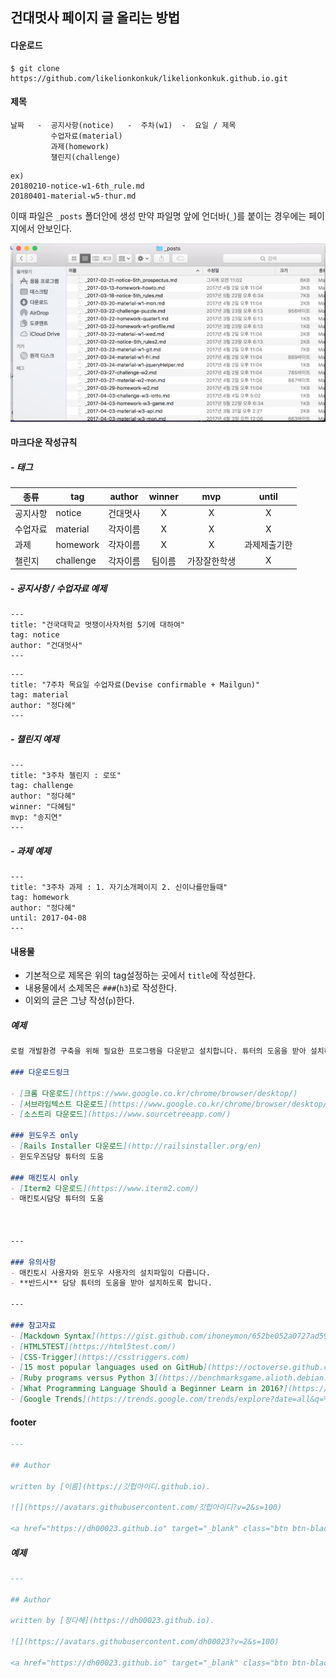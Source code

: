 ## 건대멋사 페이지 글 올리는 방법

#### 다운로드
```
$ git clone https://github.com/likelionkonkuk/likelionkonkuk.github.io.git
```

#### 제목

```
날짜   -  공지사항(notice)   -  주차(w1)  -  요일 / 제목
		 수업자료(material)
		 과제(homework)
		 챌린지(challenge)
```
```
ex)
20180210-notice-w1-6th_rule.md
20180401-material-w5-thur.md
```

이때 파일은 `_posts` 폴더안에 생성
만약 파일명 앞에 언더바(`_`)를 붙이는 경우에는 페이지에서 안보인다.

![](./image/filename.png)

#### 마크다운 작성규칙

##### - 태그

|종류|tag|author|winner|mvp|until|
|-----|-----|-----|:-----:|:-----:|:-----:|
|공지사항|notice|건대멋사|X|X|X|
|수업자료|material|각자이름|X|X|X|
|과제|homework|각자이름|X|X|과제제출기한|
|챌린지|challenge|각자이름|팀이름|가장잘한학생|X|


##### - 공지사항 / 수업자료 예제
```
---
title: "건국대학교 멋쟁이사자처럼 5기에 대하여"
tag: notice
author: "건대멋사"
---
```
```
---
title: "7주차 목요일 수업자료(Devise confirmable + Mailgun)"
tag: material
author: "정다혜"
---
```

##### -  챌린지 예제
```
---
title: "3주차 첼린지 : 로또"
tag: challenge
author: "정다혜"
winner: "다혜팀"
mvp: "송지연"
---
```

##### - 과제 예제
```
---
title: "3주차 과제 : 1. 자기소개페이지 2. 신이나를만들때"
tag: homework
author: "정다혜"
until: 2017-04-08
---
```

#### 내용물

- 기본적으로 제목은  위의 tag설정하는 곳에서 `title`에 작성한다.
- 내용물에서 소제목은 `###`(`h3`)로 작성한다.
- 이외의 글은 그냥 작성(`p`)한다.

##### 예제

```markdown
로컬 개발환경 구축을 위해 필요한 프로그램을 다운받고 설치합니다. 튜터의 도움을 받아 설치하여 컴퓨터가 먹통이 되는 일을 방지합시다. 아래 다운로드 링크를 이용하세요!

### 다운로드링크

- [크롬 다운로드](https://www.google.co.kr/chrome/browser/desktop/)
- [서브라임텍스트 다운로드](https://www.google.co.kr/chrome/browser/desktop/)
- [소스트리 다운로드](https://www.sourcetreeapp.com/)

### 윈도우즈 only
- [Rails Installer 다운로드](http://railsinstaller.org/en)
- 윈도우즈담당 튜터의 도움

### 매킨토시 only
- [Iterm2 다운로드](https://www.iterm2.com/)
- 매킨토시담당 튜터의 도움



---

### 유의사항
- 매킨토시 사용자와 윈도우 사용자의 설치파일이 다릅니다.
- **반드시** 담당 튜터의 도움을 받아 설치하도록 합니다.

---

### 참고자료
- [Mackdown Syntax](https://gist.github.com/ihoneymon/652be052a0727ad59601)
- [HTML5TEST](https://html5test.com/)
- [CSS-Trigger](https://csstriggers.com)
- [15 most popular languages used on GitHub](https://octoverse.github.com/)
- [Ruby programs versus Python 3](https://benchmarksgame.alioth.debian.org/u64q/ruby.html)
- [What Programming Language Should a Beginner Learn in 2016?](https://www.codementor.io/learn-programming/beginner-programming-language-job-salary-community)
- [Google Trends](https://trends.google.com/trends/explore?date=all&q=%2Fm%2F0505cl,%2Fm%2F06y_qx)
```

#### footer

```markdown
---

## Author

written by [이름](https://깃헙아이디.github.io).

![](https://avatars.githubusercontent.com/깃헙아이디?v=2&s=100)

<a href="https://dh00023.github.io" target="_blank" class="btn btn-black"><i class="fa fa-github fa-lg"></i> Visit on Github Page &rarr;</a>
```


##### 예제

```markdown
---

## Author

written by [정다혜](https://dh00023.github.io).

![](https://avatars.githubusercontent.com/dh00023?v=2&s=100)

<a href="https://dh00023.github.io" target="_blank" class="btn btn-black"><i class="fa fa-github fa-lg"></i> Visit on Github Page &rarr;</a>
```

